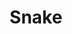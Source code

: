 ---
title: Snake
years: 2019
githubUrl: https://github.com/Jaco26/snake
homepageUrl: https://jaco26.github.io/snake/
skills:
    - JavaScript
    - Game Development
---